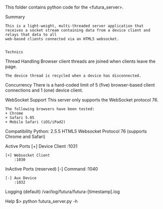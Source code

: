 This folder contains python code for the <futura_server>.

Summary
~~~
This is a light-weight, multi-threaded server application that
receives a socket stream containing data from a device client and relays that data to all
web-based clients connected via an HTML5 websocket. 


Technics
~~~

Thread Handling
	Browser client threads are joined when clients leave the page.

	The device thread is recycled when a device has disconnected.


Concurrency
	There is a hard-coded limit of 5 (five) browser-based client connections
	and 1 (one) device client.


WebSocket Support
	This server only supports the WebSocket protocol 76.
	
	The following browsers have been tested:
	+ Chrome
	+ Safari 5.05
	+ Mobile Safari (iOS/iPad2)


Compatibility
	Python: 2.5.5
	HTML5 Websocket Protocol 76 (supports Chrome and Safari)


Active Ports
	[+] Device Client
		:1031
	
	[+] Websocket Client
		:1030

InActive Ports (reserved)
	[-] Command
		:1040

	[-] Aux Device
		:1032


Logging (default)
	/var/log/futura/futura-[timestamp].log


Help
	$> python futura_server.py -h




